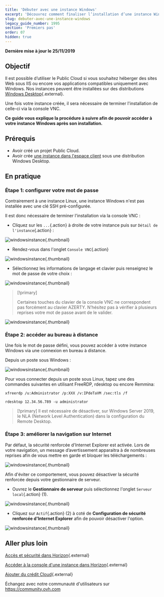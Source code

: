 ```yaml
---
title: 'Débuter avec une instance Windows'
excerpt: 'Découvrez comment finaliser l’installation d’une instance Windows et initier la première connexion'
slug: debuter-avec-une-instance-windows
legacy_guide_number: 1995
section: 'Premiers pas'
order: 07
hidden: true
---
```


**Dernière mise à jour le 25/11/2019**

## Objectif

Il est possible d’utiliser le Public Cloud si vous souhaitez héberger des sites Web sous IIS ou encore vos applications compatibles uniquement avec Windows. Nos instances peuvent être installées sur des distributions [Windows Desktop](https://www.ovh.com/fr/public-cloud/prices/){.external}.

Une fois votre instance créée, il sera nécessaire de terminer l'installation de celle-ci via la console VNC.

**Ce guide vous explique la procédure à suivre afin de pouvoir accéder à votre instance Windows après son installation.**

## Prérequis

- Avoir créé un projet Public Cloud.
- Avoir crée [une instance dans l'espace client](../creer-instance-espace-client/) sous une distribution Windows Desktop.

## En pratique

### Étape 1: configurer votre mot de passe

Contrairement à une instance Linux, une instance Windows n'est pas installée avec une clé SSH pré-configurée. 

Il est donc nécessaire de terminer l'installation via la console VNC :

- Cliquez sur les  `...`{.action} à droite de votre instance puis sur `Détail de l'instance`{.action} :

![windowsinstance](images/firststepswindows1.png){.thumbnail}

- Rendez-vous dans l'onglet `Console VNC`{.action}

![windowsinstance](images/firststepswindows2.png){.thumbnail}

- Sélectionnez les informations de langage et clavier puis renseignez le mot de passe de votre choix :

![windowsinstance](images/firststepswindows3.png){.thumbnail}

> [!primary]
>
> Certaines touches du clavier de la console VNC ne correspondent pas forcément au clavier AZERTY. N’hésitez pas à vérifier à plusieurs reprises votre mot de passe avant de le valider.
>

![windowsinstance](images/firststepswindows4.png){.thumbnail}

### Étape 2: accéder au bureau à distance

Une fois le mot de passe défini, vous pouvez accéder à votre instance Windows via une connexion en bureau à distance.

Depuis un poste sous Windows :

![windowsinstance](images/firststepswindows5.png){.thumbnail}

Pour vous connecter depuis un poste sous Linux, tapez une des commandes suivantes en utilisant FreeRDP, rdesktop ou encore Remmina:

```
xfreerdp /u:Administrator /p:XXX /v:IPdeTaVM /sec:tls /f
```

```
rdesktop 12.34.56.789 -u administrator
```

> [!primary]
> Il est nécessaire de désactiver, sur Windows Server 2019, le NLA (Network Level Authentication) dans la configuration du Remote Desktop.
>

### Étape 3: améliorer la navigation sur Internet

Par défaut, la sécurité renforcée d'Internet Explorer est activée. Lors de votre navigation, un message d’avertissement apparaitra à de nombreuses reprises afin de vous mettre en garde et bloquer les téléchargements :

![windowsinstance](images/firststepswindows6.png){.thumbnail}

Afin d'éviter ce comportement, vous pouvez désactiver la sécurité renforcée depuis votre gestionnaire de serveur.

- Ouvrez le **Gestionnaire de serveur** puis sélectionnez l'onglet `Serveur local`{.action} (1).

![windowsinstance](images/firststepswindows7.png){.thumbnail}

- Cliquez sur `Actif`{.action} (2) à coté de **Configuration de sécurité renforcée d'Internet Explorer** afin de pouvoir désactiver l'option.

![windowsinstance](images/firststepswindows8.png){.thumbnail}

## Aller plus loin

[Accès et sécurité dans Horizon](https://docs.ovh.com/fr/public-cloud/acces-et-securite-dans-horizon/){.external}

[Accéder à la console d'une instance dans Horizon](https://docs.ovh.com/fr/public-cloud/acceder-a-la-console-dune-instance-dans-horizon/){.external}

[Ajouter du crédit Cloud](https://docs.ovh.com/fr/public-cloud/ajouter-du-credit-cloud/){.external}

Échangez avec notre communauté d'utilisateurs sur <https://community.ovh.com>
